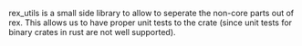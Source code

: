 rex_utils is a small side library to allow to seperate the non-core parts out of rex. This allows
us to have proper unit tests to the crate (since unit tests for binary crates in rust are not well
supported).
